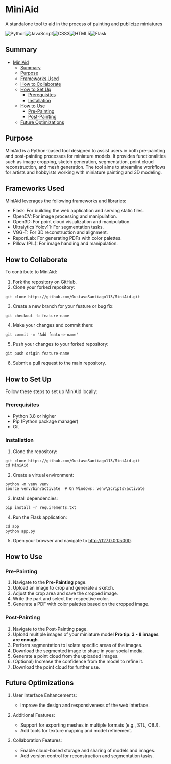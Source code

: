 # MiniAid
A standalone tool to aid in the process of painting and publicize miniatures

![Python](https://img.shields.io/badge/python-3670A0?style=for-the-badge&logo=python&logoColor=ffdd54)![JavaScript](https://img.shields.io/badge/javascript-%23323330.svg?style=for-the-badge&logo=javascript&logoColor=%23F7DF1E)![CSS3](https://img.shields.io/badge/css3-%231572B6.svg?style=for-the-badge&logo=css3&logoColor=white)![HTML5](https://img.shields.io/badge/html5-%23E34F26.svg?style=for-the-badge&logo=html5&logoColor=white)![Flask](https://img.shields.io/badge/flask-%23000.svg?style=for-the-badge&logo=flask&logoColor=white)

## Summary
- [MiniAid](#miniaid)
  - [Summary](#summary)
  - [Purpose](#purpose)
  - [Frameworks Used](#frameworks-used)
  - [How to Collaborate](#how-to-collaborate)
  - [How to Set Up](#how-to-set-up)
    - [Prerequisites](#prerequisites)
    - [Installation](#installation)
  - [How to Use](#how-to-use)
    - [Pre-Painting](#pre-painting)
    - [Post-Painting](#post-painting)
  - [Future Optimizations](#future-optimizations)

## Purpose
MiniAid is a Python-based tool designed to assist users in both pre-painting and post-painting processes for miniature models. It provides functionalities such as image cropping, sketch generation, segmentation, point cloud reconstruction, and mesh generation. The tool aims to streamline workflows for artists and hobbyists working with miniature painting and 3D modeling.

## Frameworks Used
MiniAid leverages the following frameworks and libraries:

* Flask: For building the web application and serving static files.
* OpenCV: For image processing and manipulation.
* Open3D: For point cloud visualization and manipulation.
* Ultralytics Yolov11: For segmentation tasks.
* VGG-T: For 3D reconstruction and alignment.
* ReportLab: For generating PDFs with color palettes.
* Pillow (PIL): For image handling and manipulation.

## How to Collaborate

To contribute to MiniAid:

1. Fork the repository on GitHub.
2. Clone your forked repository:

```
git clone https://github.com/GustavoSantiago113/MiniAid.git
```

3. Create a new branch for your feature or bug fix:

```
git checkout -b feature-name
```

4. Make your changes and commit them:

```
git commit -m "Add feature-name"
```

5. Push your changes to your forked repository:

```
git push origin feature-name
```

6. Submit a pull request to the main repository.

## How to Set Up

Follow these steps to set up MiniAid locally:

### Prerequisites

* Python 3.8 or higher
* Pip (Python package manager)
* Git

### Installation

1. Clone the repository:

```
git clone https://github.com/GustavoSantiago113/MiniAid.git
cd MiniAid
```

2. Create a virtual environment:

```
python -m venv venv
source venv/bin/activate  # On Windows: venv\Scripts\activate
```

3. Install dependencies:

```
pip install -r requirements.txt
```

4. Run the Flask application:

```
cd app
python app.py
```

5. Open your browser and navigate to http://127.0.0.1:5000.

## How to Use

### Pre-Painting
1. Navigate to the **Pre-Painting** page.
2. Upload an image to crop and generate a sketch.
3. Adjust the crop area and save the cropped image.
4. Write the part and select the respective color.
5. Generate a PDF with color palettes based on the cropped image.

### Post-Painting
1. Navigate to the Post-Painting page.
2. Upload multiple images of your miniature model **Pro tip: 3 - 8 images are enough**.
3. Perform segmentation to isolate specific areas of the images.
4. Download the segmented image to share in your social media.
5. Generate a point cloud from the uploaded images.
6. (Optional) Increase the confidence from the model to refine it.
7. Download the point cloud for further use.

## Future Optimizations

1. User Interface Enhancements:
    * Improve the design and responsiveness of the web interface.

2. Additional Features:
    * Support for exporting meshes in multiple formats (e.g., STL, OBJ).
    * Add tools for texture mapping and model refinement.

3. Collaboration Features:
    * Enable cloud-based storage and sharing of models and images.
    * Add version control for reconstruction and segmentation tasks.
